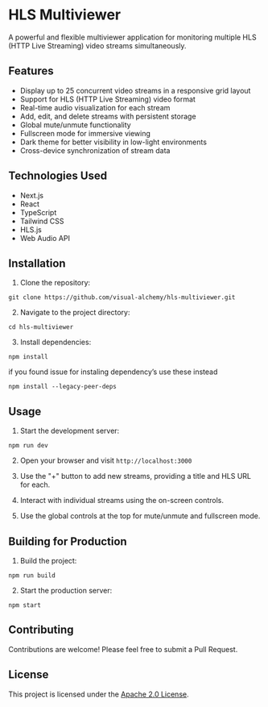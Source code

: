# HLS Multiviewer

A powerful and flexible multiviewer application for monitoring multiple HLS (HTTP Live Streaming) video streams simultaneously.

## Features

- Display up to 25 concurrent video streams in a responsive grid layout
- Support for HLS (HTTP Live Streaming) video format
- Real-time audio visualization for each stream
- Add, edit, and delete streams with persistent storage
- Global mute/unmute functionality
- Fullscreen mode for immersive viewing
- Dark theme for better visibility in low-light environments
- Cross-device synchronization of stream data

## Technologies Used

- Next.js
- React
- TypeScript
- Tailwind CSS
- HLS.js
- Web Audio API

## Installation

1. Clone the repository:
   
```
git clone https://github.com/visual-alchemy/hls-multiviewer.git
```

2. Navigate to the project directory:
   
```
cd hls-multiviewer
```

3. Install dependencies:

```
npm install
```

if you found issue for instaling dependency’s use these instead

```
npm install --legacy-peer-deps
```

## Usage

1. Start the development server:
```
npm run dev

```

2. Open your browser and visit `http://localhost:3000`

3. Use the "+" button to add new streams, providing a title and HLS URL for each.

4. Interact with individual streams using the on-screen controls.

5. Use the global controls at the top for mute/unmute and fullscreen mode.

## Building for Production

1. Build the project:
```
npm run build
```

2. Start the production server:
```
npm start
```

## Contributing

Contributions are welcome! Please feel free to submit a Pull Request.

## License

This project is licensed under the [Apache 2.0 License](https://github.com/visual-alchemy/hls-multiviewer-v13/blob/main/LICENSE.txt).
```
